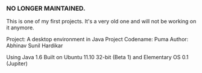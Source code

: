 <h3>NO LONGER MAINTAINED.</h3> 
This is one of my first projects. It's a very old one and will not be working on it anymore. 

Project: A desktop environment in Java
Project Codename: Puma
Author: Abhinav Sunil Hardikar

Using Java 1.6
Built on Ubuntu 11.10 32-bit (Beta 1) and Elementary OS 0.1 (Jupiter)
</p>

